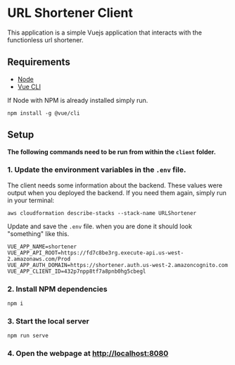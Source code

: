 <!-- # Copyright 2019 Amazon.com, Inc. or its affiliates. All Rights Reserved.
# SPDX-License-Identifier: MIT-0
# 
# Permission is hereby granted, free of charge, to any person obtaining a copy of this
# software and associated documentation files (the "Software"), to deal in the Software
# without restriction, including without limitation the rights to use, copy, modify,
# merge, publish, distribute, sublicense, and/or sell copies of the Software, and to
# permit persons to whom the Software is furnished to do so.
# 
# THE SOFTWARE IS PROVIDED "AS IS", WITHOUT WARRANTY OF ANY KIND, EXPRESS OR IMPLIED,
# INCLUDING BUT NOT LIMITED TO THE WARRANTIES OF MERCHANTABILITY, FITNESS FOR A
# PARTICULAR PURPOSE AND NONINFRINGEMENT. IN NO EVENT SHALL THE AUTHORS OR COPYRIGHT
# HOLDERS BE LIABLE FOR ANY CLAIM, DAMAGES OR OTHER LIABILITY, WHETHER IN AN ACTION
# OF CONTRACT, TORT OR OTHERWISE, ARISING FROM, OUT OF OR IN CONNECTION WITH THE
# SOFTWARE OR THE USE OR OTHER DEALINGS IN THE SOFTWARE. -->

# URL Shortener Client
This application is a simple Vuejs application that interacts with the functionless url shortener.

## Requirements
* [Node](https://nodejs.org)
* [Vue CLI](https://cli.vuejs.org/)

If Node with NPM is already installed simply run.
```
npm install -g @vue/cli
```

## Setup
**The following commands need to be run from within the `client` folder.**

### 1. Update the environment variables in the `.env` file.
The client needs some information about the backend. These values were output when you deployed the backend. If you need them again, simply run in your terminal:
```
aws cloudformation describe-stacks --stack-name URLShortener
```
Update and save the `.env` file. when you are done it should look "something" like this.

```
VUE_APP_NAME=shortener
VUE_APP_API_ROOT=https://fd7c8be3rg.execute-api.us-west-2.amazonaws.com/Prod
VUE_APP_AUTH_DOMAIN=https://shortener.auth.us-west-2.amazoncognito.com
VUE_APP_CLIENT_ID=432p7npp8tf7a8pnb0hg5cbegl
```

### 2. Install NPM dependencies

```
npm i
```

### 3. Start the local server
```
npm run serve
```

### 4. Open the webpage at [http://localhost:8080](http://localhost:8080)